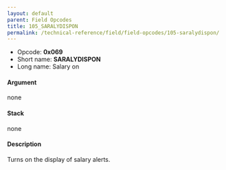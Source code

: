 ```yaml
---
layout: default
parent: Field Opcodes
title: 105_SARALYDISPON
permalink: /technical-reference/field/field-opcodes/105-saralydispon/
---
```


-   Opcode: **0x069**
-   Short name: **SARALYDISPON**
-   Long name: Salary on

#### Argument

none

#### Stack

none

#### Description

Turns on the display of salary alerts.

